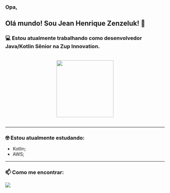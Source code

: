 ### Opa,
## Olá mundo! Sou Jean Henrique Zenzeluk! 👋

### 💻 Estou atualmente trabalhando como desenvolvedor Java/Kotlin Sênior na Zup Innovation.

<br/>

<div align="center">
  <a href="https://github.com/JeanZenzeluk">
    <img height="180em" src="https://github-readme-stats.vercel.app/api/top-langs/?username=JeanZenzeluk&layout=compact&langs_count=7&theme=tokyonight"/>
  </a>
</div>

<br/>

<hr>

### 🤓 Estou atualmente estudando:
- Kotlin;
- AWS;

<hr>

### 📫 Como me encontrar:

<div>
  <a href="https://www.linkedin.com/in/jean-zenzeluk/" target="_blank"><img src="https://img.shields.io/badge/-LinkedIn-%230077B5?style=for-the-badge&logo=linkedin&logoColor=white" target="_blank"></a>
</div>
